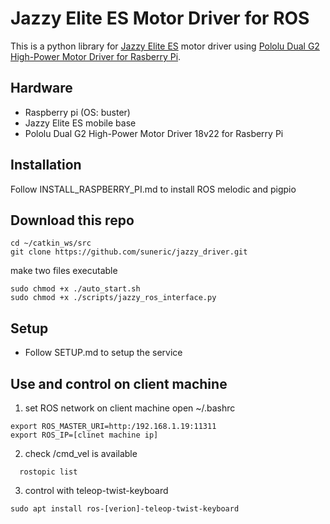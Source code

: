 # Jazzy Elite ES Motor Driver for ROS

This is a python library for [Jazzy Elite ES](https://www.pridemobility.com/jazzy-power-chairs/jazzy-elite-es/) motor driver using [Pololu Dual G2 High-Power Motor Driver for Rasberry Pi](https://www.pololu.com/product/3754).


## Hardware
- Raspberry pi (OS: buster)
- Jazzy Elite ES mobile base
- Pololu Dual G2 High-Power Motor Driver 18v22 for Rasberry Pi

## Installation
Follow INSTALL_RASPBERRY_PI.md to install ROS melodic and pigpio

## Download this repo
```
cd ~/catkin_ws/src
git clone https://github.com/suneric/jazzy_driver.git
```
make two files executable
```
sudo chmod +x ./auto_start.sh
sudo chmod +x ./scripts/jazzy_ros_interface.py
```

## Setup
- Follow SETUP.md to setup the service


## Use and control on client machine
1. set ROS network on client machine
  open ~/.bashrc
  ```
  export ROS_MASTER_URI=http:/192.168.1.19:11311
  export ROS_IP=[clinet machine ip]
  ```
2. check /cmd_vel is available
```
  rostopic list
```
3. control with teleop-twist-keyboard
```
sudo apt install ros-[verion]-teleop-twist-keyboard
```
